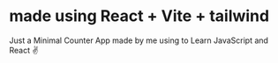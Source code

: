# made using React + Vite + tailwind

Just a Minimal Counter App made by me using to Learn JavaScript and React ✌

